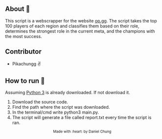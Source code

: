 <h2>About 🤖</h2>

This script is a webscrapper for the website [op.gg](https://www.op.gg/). The script takes the top 100 players of each region and classifies them based on their 
role, determines the strongest role in the current meta, and the champions with the most success.

<h2>Contributor</h2>
<ul> 
  <li>Pikachungg ✌️</li>
</ul>

<h2>How to run 🏃</h2>
Assuming <span><a href="https://www.python.org/downloads/">Python 3</a></span> is already downloaded. If not download it.
<ol>
  <li>Download the source code.</li>
  <li>Find the path where the script was downloaded.</li>
  <li>In the terminal/cmd write python3 main.py.</li>
  <li>The script will generate a file called report.txt every time the script is ran.</li>
</ol>
<p align=center><sub>Made with :heart: by Daniel Chung</sub></p>
